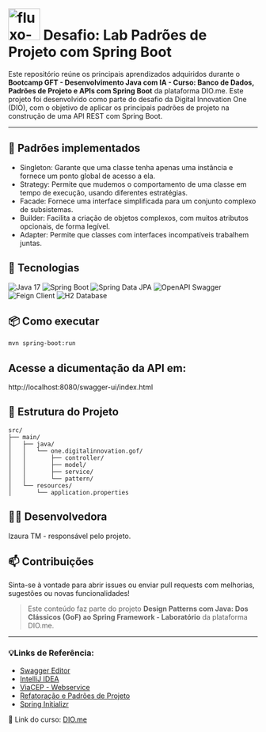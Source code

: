 # <img width="64" height="64" alt="fluxo-do-processo" src="https://github.com/user-attachments/assets/58b53158-c892-446e-8d47-540d0c73b8f3" /> Desafio: Lab Padrões de Projeto com Spring Boot
Este repositório reúne os principais aprendizados adquiridos durante o **Bootcamp GFT - Desenvolvimento Java com IA - Curso: Banco de Dados, Padrões de Projeto e APIs com Spring Boot** da plataforma DIO.me. 
Este projeto foi desenvolvido como parte do desafio da Digital Innovation One (DIO), com o objetivo de aplicar os principais padrões de projeto na construção de uma API REST com Spring Boot.

---

## 🧰 Padrões implementados

- Singleton: Garante que uma classe tenha apenas uma instância e fornece um ponto global de acesso a ela.
- Strategy: Permite que mudemos o comportamento de uma classe em tempo de execução, usando diferentes estratégias.
- Facade: Fornece uma interface simplificada para um conjunto complexo de subsistemas.
- Builder: Facilita a criação de objetos complexos, com muitos atributos opcionais, de forma legível.
- Adapter: Permite que classes com interfaces incompatíveis trabalhem juntas.

## 🚀 Tecnologias

![Java 17](https://img.shields.io/badge/Java-17-blue?logo=java)
![Spring Boot](https://img.shields.io/badge/Spring%20Boot-2.7-green?logo=spring)
![Spring Data JPA](https://img.shields.io/badge/Spring%20Data%20JPA-Enabled-brightgreen)
![OpenAPI Swagger](https://img.shields.io/badge/OpenAPI-Swagger-yellow?logo=swagger)
![Feign Client](https://img.shields.io/badge/Feign%20Client-Spring%20Cloud-blueviolet)
![H2 Database](https://img.shields.io/badge/H2-Database-lightgrey?logo=h2)


## 📦 Como executar

```bash
mvn spring-boot:run
```

## Acesse a dicumentação da API em:
http://localhost:8080/swagger-ui/index.html

## 🧱 Estrutura do Projeto
```
src/
├── main/
│   ├── java/
│   │   └── one.digitalinnovation.gof/
│   │       ├── controller/
│   │       ├── model/
│   │       ├── service/
│   │       └── pattern/
│   └── resources/
│       └── application.properties
```
## 👩‍💻 Desenvolvedora
Izaura TM - responsável pelo projeto.

## 📫 Contribuições
Sinta-se à vontade para abrir issues ou enviar pull requests com melhorias, sugestões ou novas funcionalidades!

> Este conteúdo faz parte do projeto **Design Patterns com Java: Dos Clássicos (GoF) ao Spring Framework - Laboratório** da plataforma DIO.me.

---

 ### 💡Links de Referência:
- [Swagger Editor](https://editor.swagger.io/)
- [IntelliJ IDEA](https://www.jetbrains.com/pt-br/idea/)
- [ViaCEP - Webservice](https://viacep.com.br/)
- [Refatoração e Padrões de Projeto](https://refactoring.guru/pt-br)
- [Spring Initializr](https://start.spring.io/index.html)
  
📎 Link do curso: [DIO.me](https://web.dio.me/home) 







